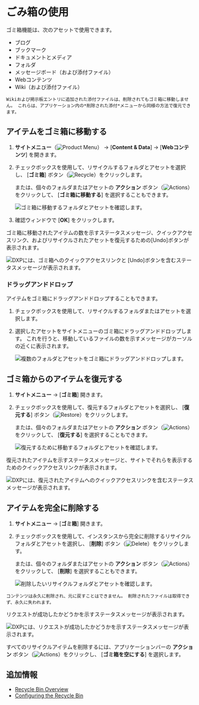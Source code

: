 # ごみ箱の使用

ゴミ箱機能は、次のアセットで使用できます。

  - ブログ
  - ブックマーク
  - ドキュメントとメディア
  - フォルダ
  - メッセージボード（および添付ファイル）
  - Webコンテンツ
  - Wiki（および添付ファイル）

<!-- end list -->

```{note}
Wikiおよび掲示板エントリに追加された添付ファイルは、削除されてもゴミ箱に移動しません。 これらは、アプリケーション内の*削除された添付*メニューから同様の方法で復元できます。
```

<a name="アイテムをゴミ箱に移動する" />

## アイテムをゴミ箱に移動する

1. **サイトメニュー**（![Product Menu](../../images/icon-product-menu.png)） → [**Content & Data**] → [**Webコンテンツ**] を開きます。

2.  チェックボックスを使用して、リサイクルするフォルダとアセットを選択し、 [**ゴミ箱**] ボタン（![Recycle](../../images/icon-app-trash.png)）をクリックします。

    または、個々のフォルダまたはアセットの **アクション** ボタン（![Actions](../../images/icon-actions.png)）をクリックして、 [**ゴミ箱に移動する**] を選択することもできます。

    ![ゴミ箱に移動するフォルダとアセットを確認します。](./using-the-recycle-bin/images/02.png)

3.  確認ウィンドウで [**OK**] をクリックします。

ゴミ箱に移動されたアイテムの数を示すステータスメッセージ、クイックアクセスリンク、およびリサイクルされたアセットを復元するための[Undo]ボタンが表示されます。

![DXPには、ゴミ箱へのクイックアクセスリンクと [Undo]ボタンを含むステータスメッセージが表示されます。 ](./using-the-recycle-bin/images/03.png)

### ドラッグアンドドロップ

アイテムをゴミ箱にドラッグアンドドロップすることもできます。

1.  チェックボックスを使用して、リサイクルするフォルダまたはアセットを選択します。

2.  選択したアセットをサイトメニューのゴミ箱にドラッグアンドドロップします。 これを行うと、移動しているファイルの数を示すメッセージがカーソルの近くに表示されます。

    ![複数のフォルダとアセットをゴミ箱にドラッグアンドドロップします。](./using-the-recycle-bin/images/04.png)

<a name="ゴミ箱からのアイテムを復元する" />

## ゴミ箱からのアイテムを復元する

1. **サイトメニュー** → [**ゴミ箱**] 開きます。

2.  チェックボックスを使用して、復元するフォルダとアセットを選択し、 [**復元する**] ボタン（![Restore](../../images/icon-restore.png)）をクリックします。

    または、個々のフォルダまたはアセットの **アクション** ボタン（![Actions](../../images/icon-actions.png)）をクリックして、 [**復元する**] を選択することもできます。

    ![復元するために移動するフォルダとアセットを確認します。](./using-the-recycle-bin/images/05.png)

復元されたアイテムを示すステータスメッセージと、サイトでそれらを表示するためのクイックアクセスリンクが表示されます。

![DXPには、復元されたアイテムへのクイックアクセスリンクを含むステータスメッセージが表示されます。](./using-the-recycle-bin/images/06.png)

<a name="アイテムを完全に削除する" />

## アイテムを完全に削除する

1. **サイトメニュー** → [**ゴミ箱**] 開きます。

2.  チェックボックスを使用して、インスタンスから完全に削除するリサイクルフォルダとアセットを選択し、 [**削除**] ボタン（![Delete](../../images/icon-delete.png)）をクリックします。

    または、個々のフォルダまたはアセットの **アクション** ボタン（![Actions](../../images/icon-actions.png)）をクリックして、 [**削除**] を選択することもできます。

    ![削除したいリサイクルフォルダとアセットを確認します。](./using-the-recycle-bin/images/07.png)

<!-- end list -->

```{important}
コンテンツは永久に削除され、元に戻すことはできません。 削除されたファイルは取得できず、永久に失われます。
```

リクエストが成功したかどうかを示すステータスメッセージが表示されます。

![DXPには、リクエストが成功したかどうかを示すステータスメッセージが表示されます。](./using-the-recycle-bin/images/08.png)

すべてのリサイクルアイテムを削除するには、アプリケーションバーの **アクション** ボタン（![Actions](../../images/icon-actions.png)）をクリックし、 [**ゴミ箱を空にする**] を選択します。

<a name="追加情報" />

## 追加情報

  - [Recycle Bin Overview](./recycle-bin-overview.md)
  - [Configuring the Recycle Bin](./configuring-the-recycle-bin.md)
